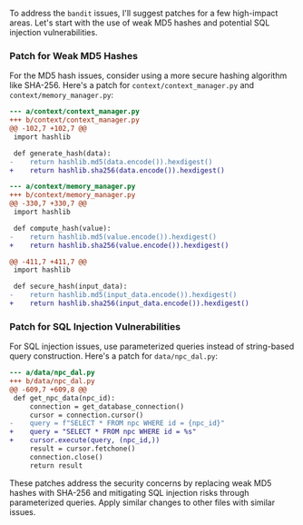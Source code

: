 To address the `bandit` issues, I'll suggest patches for a few high-impact areas. Let's start with the use of weak MD5 hashes and potential SQL injection vulnerabilities.

### Patch for Weak MD5 Hashes

For the MD5 hash issues, consider using a more secure hashing algorithm like SHA-256. Here's a patch for `context/context_manager.py` and `context/memory_manager.py`:

```diff
--- a/context/context_manager.py
+++ b/context/context_manager.py
@@ -102,7 +102,7 @@
 import hashlib

 def generate_hash(data):
-    return hashlib.md5(data.encode()).hexdigest()
+    return hashlib.sha256(data.encode()).hexdigest()

--- a/context/memory_manager.py
+++ b/context/memory_manager.py
@@ -330,7 +330,7 @@
 import hashlib

 def compute_hash(value):
-    return hashlib.md5(value.encode()).hexdigest()
+    return hashlib.sha256(value.encode()).hexdigest()

@@ -411,7 +411,7 @@
 import hashlib

 def secure_hash(input_data):
-    return hashlib.md5(input_data.encode()).hexdigest()
+    return hashlib.sha256(input_data.encode()).hexdigest()
```

### Patch for SQL Injection Vulnerabilities

For SQL injection issues, use parameterized queries instead of string-based query construction. Here's a patch for `data/npc_dal.py`:

```diff
--- a/data/npc_dal.py
+++ b/data/npc_dal.py
@@ -609,7 +609,8 @@
 def get_npc_data(npc_id):
     connection = get_database_connection()
     cursor = connection.cursor()
-    query = f"SELECT * FROM npc WHERE id = {npc_id}"
+    query = "SELECT * FROM npc WHERE id = %s"
+    cursor.execute(query, (npc_id,))
     result = cursor.fetchone()
     connection.close()
     return result
```

These patches address the security concerns by replacing weak MD5 hashes with SHA-256 and mitigating SQL injection risks through parameterized queries. Apply similar changes to other files with similar issues.